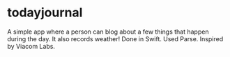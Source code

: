 # todayjournal
A simple app where a person can blog about a few things that happen during the day. It also records weather! Done in Swift. Used Parse. Inspired by Viacom Labs.
